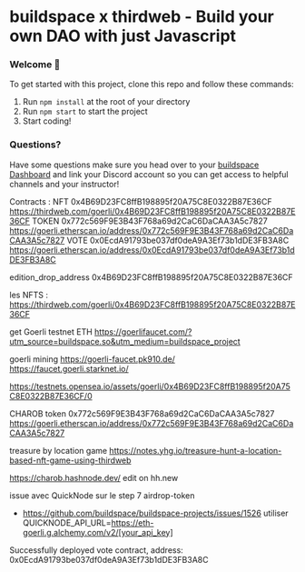 # buildspace x thirdweb - Build your own DAO with just Javascript

### **Welcome 👋**
To get started with this project, clone this repo and follow these commands:

1. Run `npm install` at the root of your directory
2. Run `npm start` to start the project
3. Start coding!

### **Questions?**
Have some questions make sure you head over to your [buildspace Dashboard](https://app.buildspace.so/projects/COb520aae3-7925-42f4-a5e7-eaf718933766) and link your Discord account so you can get access to helpful channels and your instructor!

Contracts :
NFT 0x4B69D23FC8ffB198895f20A75C8E0322B87E36CF https://thirdweb.com/goerli/0x4B69D23FC8ffB198895f20A75C8E0322B87E36CF
TOKEN 0x772c569F9E3B43F768a69d2CaC6DaCAA3A5c7827 https://goerli.etherscan.io/address/0x772c569F9E3B43F768a69d2CaC6DaCAA3A5c7827
VOTE 0x0EcdA91793be037df0deA9A3Ef73b1dDE3FB3A8C https://goerli.etherscan.io/address/0x0EcdA91793be037df0deA9A3Ef73b1dDE3FB3A8C



edition_drop_address 0x4B69D23FC8ffB198895f20A75C8E0322B87E36CF

les NFTS : https://thirdweb.com/goerli/0x4B69D23FC8ffB198895f20A75C8E0322B87E36CF

get Goerli testnet ETH https://goerlifaucet.com/?utm_source=buildspace.so&utm_medium=buildspace_project

goerli mining https://goerli-faucet.pk910.de/
https://faucet.goerli.starknet.io/

https://testnets.opensea.io/assets/goerli/0x4B69D23FC8ffB198895f20A75C8E0322B87E36CF/0

CHAROB token 0x772c569F9E3B43F768a69d2CaC6DaCAA3A5c7827
https://goerli.etherscan.io/address/0x772c569F9E3B43F768a69d2CaC6DaCAA3A5c7827


treasure by location game https://notes.yhg.io/treasure-hunt-a-location-based-nft-game-using-thirdweb

https://charob.hashnode.dev/ edit on hh.new

issue avec QuickNode sur le step 7 airdrop-token
- https://github.com/buildspace/buildspace-projects/issues/1526
utiliser QUICKNODE_API_URL=https://eth-goerli.g.alchemy.com/v2/[your_api_key]

Successfully deployed vote contract, address: 0x0EcdA91793be037df0deA9A3Ef73b1dDE3FB3A8C
